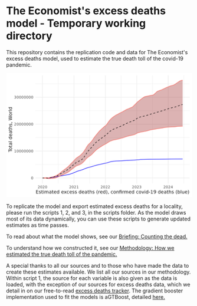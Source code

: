 # The Economist's excess deaths model - Temporary working directory
This repository contains the replication code and data for The Economist's excess deaths model, used to estimate the true death toll of the covid-19 pandemic.  

![Chart of total deaths over time](global_mortality.png)  
  
To replicate the model and export estimated excess deaths for a locality, please run the scripts 1, 2, and 3, in the scripts folder. As the model draws most of its data dynamically, you can use these scripts to generate updated estimates as time passes.
  

To read about what the model shows, see our [Briefing: Counting the dead.](https://www.economist.com/briefing/2021/05/15/there-have-been-7m-13m-excess-deaths-worldwide-during-the-pandemic)     

To understand how we constructed it, see our [Methodology: How we estimated the true death toll of the pandemic.](https://www.economist.com/ExcessDeathsModel)   

  
A special thanks to all our sources and to those who have made the data to create these estimates available. We list all our sources in our methodology. Within script 1, the source for each variable is also given as the data is loaded, with the exception of our sources for excess deaths data, which we detail in on our free-to-read [excess deaths tracker](https://www.economist.com/graphic-detail/coronavirus-excess-deaths-tracker). The gradient booster implementation used to fit the models is aGTBoost, detailed [here.](https://arxiv.org/abs/2008.05926)
